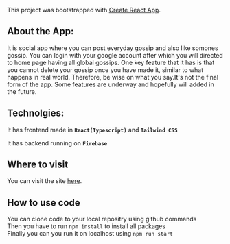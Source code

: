 This project was bootstrapped with [Create React App](https://github.com/facebook/create-react-app).

 
## About the App:

It is social app where you can post everyday gossip and also like somones gossip. You can login with your google account after which you will directed to home page having all global gossips. One key feature that it has is that you cannot delete your gossip once you have made it, similar to what happens in real world. Therefore, be wise on what you say.It's not the final form of the app. Some features are underway and hopefully will added in the future.


## Technolgies:
It has frontend made in  **`React(Typescript)`** and  **`Tailwind CSS`**

It has backend running on **`Firebase`**


## Where to visit
You can visit the site [here](https://sharedthoughts-aa02a.web.app/).

## How to use code
You can clone code to your local repositry using github commands\
Then you have to run `npm install` to install all packages\
Finally you can you run it on localhost using `npm run start`




